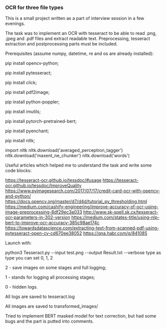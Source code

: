 ### OCR for three file types
This is a small project written as a part of interview session in a few evenings.

The task was to implement an OCR with tesseract to be able to read .png, .jpeg and .pdf files and  extract readable text.
Preprocessing, tesseract extraction and postprocessing parts must be included.

Prerequisites (assume numpy, datetime, re and os are already installed):

pip install opencv-python;

pip install pytesseract;

pip install click;

pip install pdf2image;

pip install python-poppler;

pip install imutils;

pip install pytorch-pretrained-bert;

pip install pyenchant;

pip install nltk;

import nltk
nltk.download('averaged_perceptron_tagger')
nltk.download('maxent_ne_chunker')
nltk.download('words')

Useful articles which helped me to understand the task and write some code blocks:

https://tesseract-ocr.github.io/tessdoc/#usage
https://tesseract-ocr.github.io/tessdoc/ImproveQuality
https://www.pyimagesearch.com/2017/07/17/credit-card-ocr-with-opencv-and-python/
https://docs.opencv.org/master/d7/d4d/tutorial_py_thresholding.html
https://medium.com/cashify-engineering/improve-accuracy-of-ocr-using-image-preprocessing-8df29ec3a033
http://www.sk-spell.sk.cx/tesseract-ocr-parameters-in-302-version
https://medium.com/states-title/using-nlp-bert-to-improve-ocr-accuracy-385c98ae174c
https://towardsdatascience.com/extracting-text-from-scanned-pdf-using-pytesseract-open-cv-cd670ee38052
https://qna.habr.com/q/841085

Launch with:

python3 Tesseract.py --input test.png --output Result.txt --verbose type
as type you can set 0, 1, 2

2 - save images on some stages and full logging;

1 - stands for logging all processing stages;

0 - hidden logs.

All logs are saved to tesseract.log

All images are saved to transformed_images/

Tried to implement BERT masked model for text correction, but had some bugs and the part is putted into comments.
